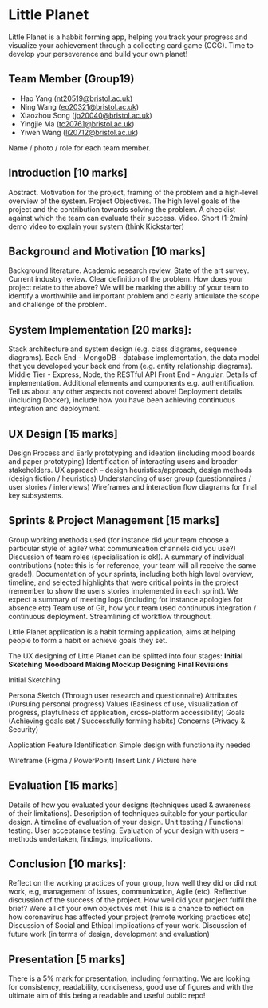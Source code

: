 # Little Planet
Little Planet is a habbit forming app, helping you track your progress and visualize your achievement through a collecting card game (CCG). 
Time to develop your perseverance and build your own planet!
## Team Member (Group19)
- Hao Yang (nt20519@bristol.ac.uk)
- Ning Wang (eo20321@bristol.ac.uk)
- Xiaozhou Song (jo20040@bristol.ac.uk)
- Yingjie Ma (tc20761@bristol.ac.uk)
- Yiwen Wang (li20712@bristol.ac.uk)


Name / photo / role for each team member.
## Introduction [10 marks]
Abstract. Motivation for the project, framing of the problem and a high-level overview of the system.
Project Objectives. The high level goals of the project and the contribution towards solving the problem. A checklist against which the team can evaluate their success.
Video. Short (1-2min) demo video to explain your system (think Kickstarter)
## Background and Motivation [10 marks]
Background literature. Academic research review.
State of the art survey. Current industry review.
Clear definition of the problem. How does your project relate to the above? We will be marking the ability of your team to identify a worthwhile and important problem and clearly articulate the scope and challenge of the problem.
## System Implementation [20 marks]:
Stack architecture and system design (e.g. class diagrams, sequence diagrams).
Back End - MongoDB - database implementation, the data model that you developed your back end from (e.g. entity relationship diagrams).
Middle Tier - Express, Node, the RESTful API
Front End - Angular. Details of implementation.
Additional elements and components e.g. authentification. Tell us about any other aspects not covered above!
Deployment details (including Docker), include how you have been achieving continuous integration and deployment.
## UX Design [15 marks]
Design Process and Early prototyping and ideation (including mood boards and paper prototyping)
Identification of interacting users and broader stakeholders.
UX approach – design heuristics/approach, design methods (design fiction / heuristics)
Understanding of user group (questionnaires / user stories / interviews)
Wireframes and interaction flow diagrams for final key subsystems.
## Sprints & Project Management [15 marks]
Group working methods used (for instance did your team choose a particular style of agile? what communication channels did you use?)
Discussion of team roles (specialisation is ok!). A summary of individual contributions (note: this is for reference, your team will all receive the same grade!).
Documentation of your sprints, including both high level overview, timeline, and selected highlights that were critical points in the project (remember to show the users stories implemented in each sprint). We expect a summary of meeting logs (including for instance apologies for absence etc)
Team use of Git, how your team used continuous integration / continuous deployment. Streamlining of workflow throughout.

Little Planet application is a habit forming application, aims at helping people to form a habit or achieve goals they set.

The UX designing of Little Planet can be splitted into four stages:
**Initial Sketching
Moodboard Making
Mockup Designing 
Final Revisions**

Initial Sketching

Persona Sketch (Through user research and questionnaire)
Attributes (Pursuing personal progress)
Values (Easiness of use, visualization of progress, playfulness of application, cross-platform accessibility)
Goals (Achieving goals set / Successfully forming habits)
Concerns (Privacy & Security)

Application Feature Identification
Simple design with functionality needed


Wireframe (Figma / PowerPoint)
Insert Link / Picture here

## Evaluation [15 marks]
Details of how you evaluated your designs (techniques used & awareness of their limitations). Description of techniques suitable for your particular design. A timeline of evaluation of your design.
Unit testing / Functional testing.
User acceptance testing. Evaluation of your design with users – methods undertaken, findings, implications.
## Conclusion [10 marks]:
Reflect on the working practices of your group, how well they did or did not work, e.g, management of issues, communication, Agile (etc).
Reflective discussion of the success of the project. How well did your project fulfil the brief? Were all of your own objectives met
This is a chance to reflect on how coronavirus has affected your project (remote working practices etc)
Discussion of Social and Ethical implications of your work.
Discussion of future work (in terms of design, development and evaluation)
## Presentation [5 marks]
There is a 5% mark for presentation, including formatting. We are looking for consistency, readability, conciseness, good use of figures and with the ultimate aim of this being a readable and useful public repo!
